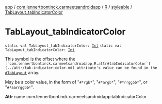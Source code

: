 [app](../../../index.md) / [com.lennertbontinck.carmeetsandroidapp](../../index.md) / [R](../index.md) / [styleable](index.md) / [TabLayout_tabIndicatorColor](./-tab-layout_tab-indicator-color.md)

# TabLayout_tabIndicatorColor

`static val TabLayout_tabIndicatorColor: `[`Int`](https://kotlinlang.org/api/latest/jvm/stdlib/kotlin/-int/index.html)
`static val TabLayout_tabIndicatorColor: `[`Int`](https://kotlinlang.org/api/latest/jvm/stdlib/kotlin/-int/index.html)

This symbol is the offset where the ``[`com.lennertbontinck.carmeetsandroidapp.R.attr#tabIndicatorColor`](../attr/tab-indicator-color.md) attribute's value can be found in the ``[`#TabLayout`](-tab-layout.md) array.

May be a color value, in the form of "`#*rgb*`", "`#*argb*`", "`#*rrggbb*`", or "`#*aarrggbb*`".

**Attr**
name com.lennertbontinck.carmeetsandroidapp:tabIndicatorColor

